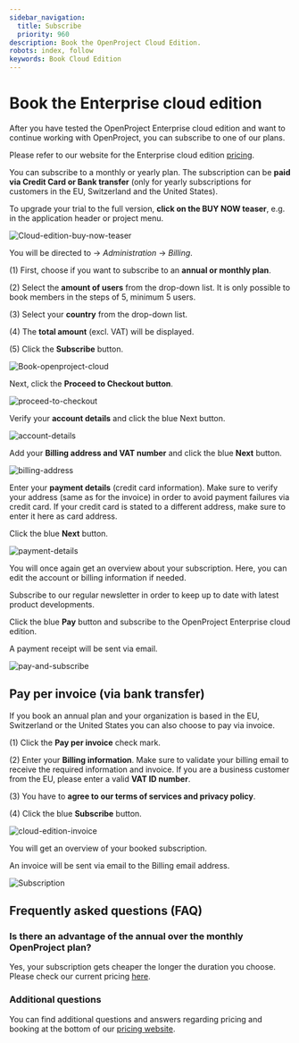 ```yaml
---
sidebar_navigation:
  title: Subscribe
  priority: 960
description: Book the OpenProject Cloud Edition.
robots: index, follow
keywords: Book Cloud Edition
---
```

# Book the Enterprise cloud edition

After you have tested the OpenProject Enterprise cloud edition and want to continue working with OpenProject, you can subscribe to one of our plans.

Please refer to our website for the Enterprise cloud edition [pricing](https://www.openproject.org/pricing/).

You can subscribe to a monthly or yearly plan. The subscription can be **paid via Credit Card or Bank transfer** (only for yearly subscriptions for customers in the EU, Switzerland and the United States).



To upgrade your trial to the full version, **click on the BUY NOW teaser**, e.g. in the application header or project menu.

![Cloud-edition-buy-now-teaser](Cloud-edition-buy-now-teaser.png)

You will be directed to -> *Administration* -> *Billing*.

(1) First, choose if you want to subscribe to an **annual or monthly plan**.

(2) Select the **amount of users** from the drop-down list. It is only possible to book members in the steps of 5, minimum 5 users.

(3) Select your **country** from the drop-down list.

(4) The **total amount** (excl. VAT) will  be displayed.

(5) Click the **Subscribe** button.

![Book-openproject-cloud](Book-openproject-cloud.png)

Next, click the **Proceed to Checkout button**.

![proceed-to-checkout](proceed-to-checkout.png)

Verify your **account details** and click the blue Next button.

![account-details](account-details.png)

Add your **Billing address and VAT number** and click the blue **Next** button.

![billing-address](billing-address.png)

Enter your **payment details** (credit card information). Make sure to verify your address (same as for the invoice) in order to avoid payment failures via credit card. If your credit card is stated to a different address, make sure to enter it here as card address.

Click the blue **Next** button.

![payment-details](payment-details.png)

You will once again get an overview about your subscription. 
Here, you can edit the account or billing information if needed.

Subscribe to our regular newsletter in order to keep up to date with latest product developments.

Click the blue **Pay** button and subscribe to the OpenProject Enterprise cloud edition.

A payment receipt will be sent via email.

![pay-and-subscribe](pay-and-subscribe.png)

## Pay per invoice (via bank transfer)

If you book an annual plan and your organization is based in the EU, Switzerland or the United States you can also choose to pay via invoice.

(1) Click the **Pay per invoice** check mark.

(2) Enter your **Billing information**. Make sure to validate your billing email to receive the required information and invoice.
If you are a business customer from the EU, please enter a valid **VAT ID number**.

(3) You have to **agree to our terms of services and privacy policy**.

(4) Click the blue **Subscribe** button.

 ![cloud-edition-invoice](cloud-edition-invoice-0578035.png)

You will get an overview of your booked subscription.

An invoice will be sent via email to the Billing email address.

![Subscription](Subscription.png)

## Frequently asked questions (FAQ)

### Is there an advantage of the annual over the monthly OpenProject plan?

Yes, your subscription gets cheaper the longer the duration you choose. Please check our current pricing [here](https://www.openproject.org/pricing/).

### Additional questions

You can find additional questions and answers regarding pricing and booking at the bottom of our [pricing website](https://www.openproject.org/pricing/#FAQ).
